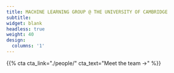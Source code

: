 ```yaml
---
title: MACHINE LEARNING GROUP @ THE UNIVERSITY OF CAMBRIDGE
subtitle:
widget: blank
headless: true
weight: 40
design:
  columns: '1'
---
```

<!-- {{% authorslist count="4" %}} -->

{{% cta cta_link="./people/" cta_text="Meet the team →" %}}

